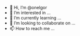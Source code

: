 - 👋 Hi, I’m @onelgor
- 👀 I’m interested in ...
- 🌱 I’m currently learning ...
- 💞️ I’m looking to collaborate on ...
- 📫 How to reach me ...

<!---
onelgor/onelgor is a ✨ special ✨ repository because its `README.md` (this file) appears on your GitHub profile.
You can click the Preview link to take a look at your changes.
--->

